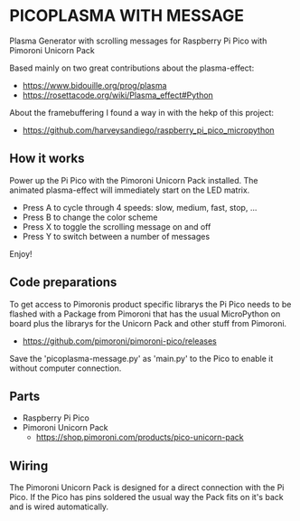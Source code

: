# PICOPLASMA WITH MESSAGE
Plasma Generator with scrolling messages for Raspberry Pi Pico with Pimoroni Unicorn Pack

Based mainly on two great contributions about the plasma-effect:
  - https://www.bidouille.org/prog/plasma
  - https://rosettacode.org/wiki/Plasma_effect#Python

About the framebuffering I found a way in with the hekp of this project:
  - https://github.com/harveysandiego/raspberry_pi_pico_micropython

How it works
------------
Power up the Pi Pico with the Pimoroni Unicorn Pack installed.
The animated plasma-effect will immediately start on the LED matrix.

  - Press A to cycle through 4 speeds: slow, medium, fast, stop, ...
  - Press B to change the color scheme
  - Press X to toggle the scrolling message on and off
  - Press Y to switch between a number of messages

Enjoy!

Code preparations
-----------------
To get access to Pimoronis product specific librarys the Pi Pico
needs to be flashed with a Package from Pimoroni that has
the usual MicroPython on board plus the librarys for the
Unicorn Pack and other stuff from Pimoroni.
  - https://github.com/pimoroni/pimoroni-pico/releases

Save the 'picoplasma-message.py' as 'main.py'
to the Pico to enable it without computer
connection.

Parts
-----
  - Raspberry Pi Pico
  - Pimoroni Unicorn Pack
    - https://shop.pimoroni.com/products/pico-unicorn-pack

Wiring
------
The Pimoroni Unicorn Pack is designed for a direct connection with the Pi Pico.
If the Pico has pins soldered the usual way the Pack fits on it's back and is
wired automatically.
